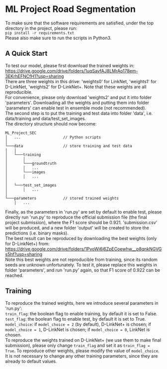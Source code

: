 # ML Project Road Segmentation

To make sure that the software requirements are satisfied, under the top directory in the project, please run:  
`pip install -r requirements.txt`  
Please also make sure to run the scripts in Python3.  

## A Quick Start
To test our model, please first download the trained weights in:  
https://drive.google.com/drive/folders/1uqSavfAJ8LMrAo178em-3EKrhEFNCfH1?usp=sharing  
There are three weights in this drive: 'weights0' for LinkNet, 'weights1' for D-LinkNet, 'weights2' for D-LinkNet+. Note that these weights are all reproducible.  
For convenience, please only download 'weights2' and put it into folder 'parameters'. Downloading all the weights and putting them into folder 'parameters' can enable test in ensemble mode (not recommended).  
The second step is to put the training and test data into folder 'data', i.e. data/training and data/test_set_images.  
The directory structure should now become:  
```
ML_Project_SEC
│   ...                   // Python scripts
│
└───data                  // store training and test data
│   │
│   └───training
│       │   
│       └───groundtruth
│       │   ...
│       └───images
│       │   ...
│       
│   └───test_set_images
│       │   ...
│       
└───parameters            // stored trained weights
    │   ...
```

Finally, as the parameters in 'run.py' are set by default to enable test, please directly run 'run.py' to reproduce the official submission file (the final project submission), where the F1 score should be 0.921. 'submission.csv' will be produced, and a new folder 'output' will be created to store the predictions (i.e. binary masks).  
The best result can be reproduced by downloading the best weights (only for D-LinkNet+) from:  
https://drive.google.com/drive/folders/1PvoWi6j6ZpECoewhw__p8qnkNGVGs5hf?usp=sharing  
Note this best weights are not reproducible from training, since its random seeds are unknown unfortunately. To test it, please replace this weights in folder 'parameters', and run 'run.py' again, so that F1 score of 0.922 can be reached.  

## Training
To reproduce the trained weights, here we introduce several parameters in 'run.py':  
`train_flag`: the boolean flag to enable training, by default it is set to False.  
`test_flag`: the boolean flag to enable test, by default it is set to True.  
`model_choice`: if `model_choice = 2` (by default), D-LinkNet+ is chosen; if `model_choice = 1`, D-LinkNet is chosen; if `model_choice = 0`, LinkNet is chosen.  
To reproduce the weights trained on D-LinkNet+ (we use them to make final submission), please only change `train_flag` and set it as `train_flag = True`. To reproduce other weights, please modify the value of `model_choice`. It is not necessary to change any other training parameters, since they are already to default values.  
